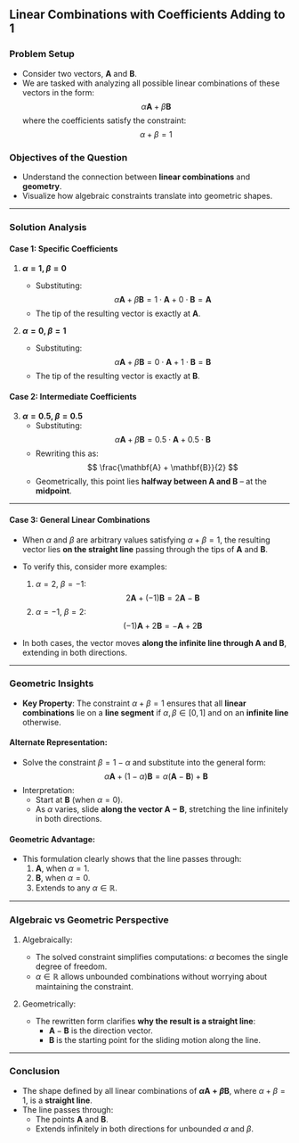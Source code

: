 ## Linear Combinations with Coefficients Adding to 1

### Problem Setup
- Consider two vectors, **$\mathbf{A}$** and **$\mathbf{B}$**.
- We are tasked with analyzing all possible linear combinations of these vectors in the form:
  $$
  \alpha \mathbf{A} + \beta \mathbf{B}
  $$
  where the coefficients satisfy the constraint:
  $$
  \alpha + \beta = 1
  $$

### Objectives of the Question
- Understand the connection between **linear combinations** and **geometry**.
- Visualize how algebraic constraints translate into geometric shapes.

---

### Solution Analysis
#### Case 1: Specific Coefficients
1. **$\alpha = 1$, $\beta = 0$**
   - Substituting:
     $$
     \alpha \mathbf{A} + \beta \mathbf{B} = 1 \cdot \mathbf{A} + 0 \cdot \mathbf{B} = \mathbf{A}
     $$
   - The tip of the resulting vector is exactly at **$\mathbf{A}$**.

2. **$\alpha = 0$, $\beta = 1$**
   - Substituting:
     $$
     \alpha \mathbf{A} + \beta \mathbf{B} = 0 \cdot \mathbf{A} + 1 \cdot \mathbf{B} = \mathbf{B}
     $$
   - The tip of the resulting vector is exactly at **$\mathbf{B}$**.

#### Case 2: Intermediate Coefficients
3. **$\alpha = 0.5$, $\beta = 0.5$**
   - Substituting:
     $$
     \alpha \mathbf{A} + \beta \mathbf{B} = 0.5 \cdot \mathbf{A} + 0.5 \cdot \mathbf{B}
     $$
   - Rewriting this as:
     $$
     \frac{\mathbf{A} + \mathbf{B}}{2}
     $$
   - Geometrically, this point lies **halfway between $\mathbf{A}$ and $\mathbf{B}$** – at the **midpoint**.

---

#### Case 3: General Linear Combinations
- When $\alpha$ and $\beta$ are arbitrary values satisfying $\alpha + \beta = 1$, the resulting vector lies **on the straight line** passing through the tips of **$\mathbf{A}$** and **$\mathbf{B}$**.
- To verify this, consider more examples:
   1. $\alpha = 2$, $\beta = -1$:
      $$
      2\mathbf{A} + (-1)\mathbf{B} = 2\mathbf{A} - \mathbf{B}
      $$
   2. $\alpha = -1$, $\beta = 2$:
      $$
      (-1)\mathbf{A} + 2\mathbf{B} = -\mathbf{A} + 2\mathbf{B}
      $$

- In both cases, the vector moves **along the infinite line through $\mathbf{A}$ and $\mathbf{B}$**, extending in both directions.

---

### Geometric Insights
- **Key Property**: The constraint $\alpha + \beta = 1$ ensures that all **linear combinations** lie on a **line segment** if $\alpha, \beta \in [0, 1]$ and on an **infinite line** otherwise.

#### Alternate Representation:
- Solve the constraint $\beta = 1 - \alpha$ and substitute into the general form:
  $$
  \alpha \mathbf{A} + (1 - \alpha) \mathbf{B} = \alpha (\mathbf{A} - \mathbf{B}) + \mathbf{B}
  $$
- Interpretation:
  - Start at $\mathbf{B}$ (when $\alpha = 0$).
  - As $\alpha$ varies, slide **along the vector $\mathbf{A} - \mathbf{B}$**, stretching the line infinitely in both directions.

#### Geometric Advantage:
- This formulation clearly shows that the line passes through:
  1. **$\mathbf{A}$**, when $\alpha = 1$.
  2. **$\mathbf{B}$**, when $\alpha = 0$.
  3. Extends to any $\alpha \in \mathbb{R}$.

---

### Algebraic vs Geometric Perspective
1. Algebraically:
   - The solved constraint simplifies computations: $\alpha$ becomes the single degree of freedom.
   - $\alpha \in \mathbb{R}$ allows unbounded combinations without worrying about maintaining the constraint.

2. Geometrically:
   - The rewritten form clarifies **why the result is a straight line**:
     - $\mathbf{A} - \mathbf{B}$ is the direction vector.
     - $\mathbf{B}$ is the starting point for the sliding motion along the line.

---

### Conclusion
- The shape defined by all linear combinations of **$\alpha \mathbf{A} + \beta \mathbf{B}$**, where $\alpha + \beta = 1$, is a **straight line**.
- The line passes through:
  - The points **$\mathbf{A}$** and **$\mathbf{B}$**.
  - Extends infinitely in both directions for unbounded $\alpha$ and $\beta$.

